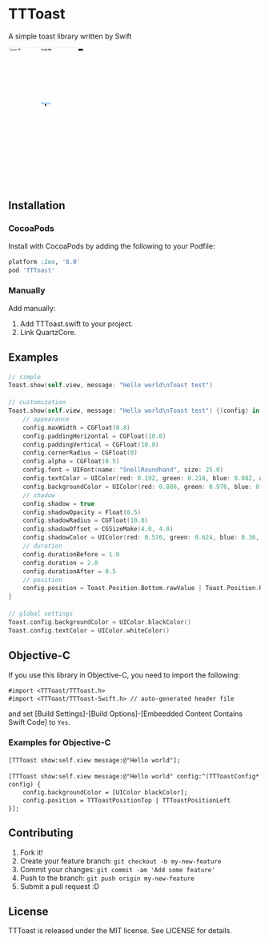 # TTToast

A simple toast library written by Swift

<a target="_blank" href="https://raw.githubusercontent.com/tattn/TTToast/assets/tttoast.gif">
<img width="30%" height="30%" alt="TTToast" src="https://raw.githubusercontent.com/tattn/TTToast/assets/tttoast.gif"></a>

## Installation

### CocoaPods
Install with CocoaPods by adding the following to your Podfile:
```ruby
platform :ios, '8.0'
pod 'TTToast'
```

### Manually
Add manually:

1. Add TTToast.swift to your project.
2. Link QuartzCore.

## Examples

```swift
// simple
Toast.show(self.view, message: "Hello world\nToast test")

// customization
Toast.show(self.view, message: "Hello world\nToast test") {(config) in
    // appearance
    config.maxWidth = CGFloat(0.8)
    config.paddingHorizontal = CGFloat(10.0)
    config.paddingVertical = CGFloat(10.0)
    config.cornerRadius = CGFloat(8)
    config.alpha = CGFloat(0.5)
    config.font = UIFont(name: "SnellRoundhand", size: 25.0)
    config.textColor = UIColor(red: 0.192, green: 0.216, blue: 0.082, alpha: 1.0)
    config.backgroundColor = UIColor(red: 0.886, green: 0.976, blue: 0.72, alpha: 1.0)
    // shadow
    config.shadow = true
    config.shadowOpacity = Float(0.5)
    config.shadowRadius = CGFloat(10.0)
    config.shadowOffset = CGSizeMake(4.0, 4.0)
    config.shadowColor = UIColor(red: 0.576, green: 0.624, blue: 0.36, alpha: 1.0).CGColor
    // duration
    config.durationBefore = 1.0
    config.duration = 2.0
    config.durationAfter = 0.5
    // position
    config.position = Toast.Position.Bottom.rawValue | Toast.Position.Right.rawValue
}

// global settings
Toast.config.backgroundColor = UIColor.blackColor()
Toast.config.textColor = UIColor.whiteColor()
```

## Objective-C

If you use this library in Objective-C, you need to import the following:

```objc
#import <TTToast/TTToast.h>
#import <TTToast/TTToast-Swift.h> // auto-generated header file
```

and set [Build Settings]-[Build Options]-[Embeedded Content Contains Swift Code] to `Yes`.

### Examples for Objective-C

```objc
[TTToast show:self.view message:@"Hello world"];

[TTToast show:self.view message:@"Hello world" config:^(TTToastConfig* config) {
	config.backgroundColor = [UIColor blackColor];
	config.position = TTToastPositionTop | TTToastPositionLeft
}];
```


## Contributing

1. Fork it!
2. Create your feature branch: `git checkout -b my-new-feature`
3. Commit your changes: `git commit -am 'Add some feature'`
4. Push to the branch: `git push origin my-new-feature`
5. Submit a pull request :D

## License

TTToast is released under the MIT license. See LICENSE for details.
